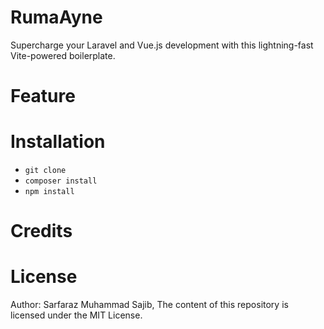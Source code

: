 # RumaAyne
Supercharge your Laravel and Vue.js development with this lightning-fast Vite-powered boilerplate.

# Feature

# Installation
- ``` git clone ```
- ``` composer install ```
- ``` npm install ```

# Credits

# License
Author: Sarfaraz Muhammad Sajib, The content of this repository is licensed under the MIT License.
